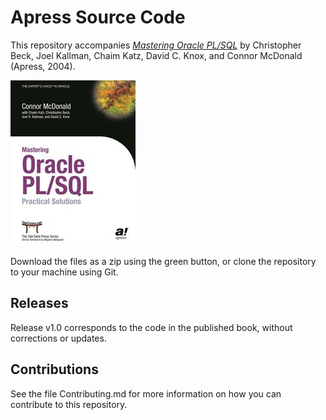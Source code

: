 # Apress Source Code

This repository accompanies [*Mastering Oracle PL/SQL*](http://www.apress.com/9781590592175) by Christopher Beck, Joel Kallman, Chaim Katz, David C. Knox, and Connor McDonald (Apress, 2004).

![Cover image](9781590592175.jpg)

Download the files as a zip using the green button, or clone the repository to your machine using Git.

## Releases

Release v1.0 corresponds to the code in the published book, without corrections or updates.

## Contributions

See the file Contributing.md for more information on how you can contribute to this repository.
